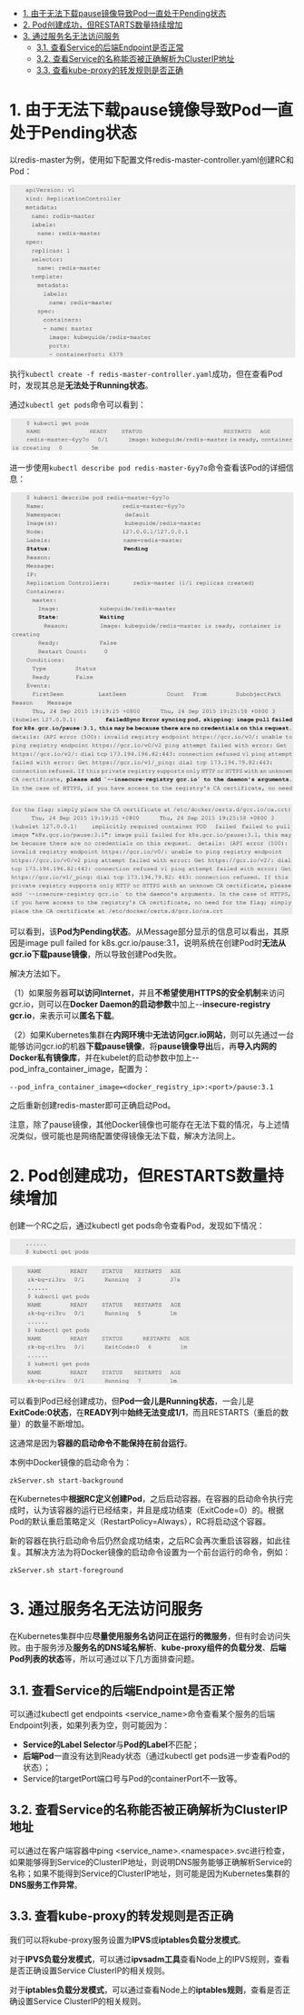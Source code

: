 

<!-- @import "[TOC]" {cmd="toc" depthFrom=1 depthTo=6 orderedList=false} -->

<!-- code_chunk_output -->

- [1. 由于无法下载pause镜像导致Pod一直处于Pending状态](#1-由于无法下载pause镜像导致pod一直处于pending状态)
- [2. Pod创建成功，但RESTARTS数量持续增加](#2-pod创建成功但restarts数量持续增加)
- [3. 通过服务名无法访问服务](#3-通过服务名无法访问服务)
  - [3.1. 查看Service的后端Endpoint是否正常](#31-查看service的后端endpoint是否正常)
  - [3.2. 查看Service的名称能否被正确解析为ClusterIP地址](#32-查看service的名称能否被正确解析为clusterip地址)
  - [3.3. 查看kube\-proxy的转发规则是否正确](#33-查看kube-proxy的转发规则是否正确)

<!-- /code_chunk_output -->


# 1. 由于无法下载pause镜像导致Pod一直处于Pending状态

以redis\-master为例，使用如下配置文件redis-master-controller.yaml创建RC和Pod：

![2019-09-26-15-10-35.png](./images/2019-09-26-15-10-35.png)

执行`kubectl create -f redis-master-controller.yaml`成功，但在查看Pod时，发现其总是**无法处于Running状态**。

通过`kubectl get pods`命令可以看到：

![2019-09-26-15-11-48.png](./images/2019-09-26-15-11-48.png)

进一步使用`kubectl describe pod redis-master-6yy7o`命令查看该Pod的详细信息：

![2019-09-26-15-12-20.png](./images/2019-09-26-15-12-20.png)

![2019-09-26-15-12-28.png](./images/2019-09-26-15-12-28.png)

可以看到，该**Pod为Pending状态**。从Message部分显示的信息可以看出，其原因是image pull failed for k8s.gcr.io/pause:3.1，说明系统在创建Pod时**无法从gcr.io下载pause镜像**，所以导致创建Pod失败。

解决方法如下。

（1）如果服务器**可以访问Internet**，并且**不希望使用HTTPS的安全机制**来访问gcr.io，则可以在**Docker Daemon的启动参数**中加上\-\-**insecure\-registry gcr.io**，来表示可以**匿名下载**。

（2）如果Kubernetes集群在**内网环境**中**无法访问gcr.io网站**，则可以先通过一台能够访问gcr.io的机器**下载pause镜像**，将**pause镜像导出**后，再**导入内网的Docker私有镜像库**，并在kubelet的启动参数中加上\-\-pod\_infra\_container\_image，配置为：

```
--pod_infra_container_image=<docker_registry_ip>:<port>/pause:3.1
```

之后重新创建redis-master即可正确启动Pod。

注意，除了pause镜像，其他Docker镜像也可能存在无法下载的情况，与上述情况类似，很可能也是网络配置使得镜像无法下载，解决方法同上。

# 2. Pod创建成功，但RESTARTS数量持续增加

创建一个RC之后，通过kubectl get pods命令查看Pod，发现如下情况：

![2019-09-26-15-51-35.png](./images/2019-09-26-15-51-35.png)

![2019-09-26-15-51-39.png](./images/2019-09-26-15-51-39.png)

可以看到Pod已经创建成功，但**Pod一会儿是Running状态**，一会儿是**ExitCode:0状态**，在**READY列**中**始终无法变成1/1**，而且RESTARTS（重启的数量）的数量不断增加。

这通常是因为**容器的启动命令不能保持在前台运行**。

本例中Docker镜像的启动命令为：

```
zkServer.sh start-background
```

在Kubernetes中**根据RC定义创建Pod**，之后启动容器。在容器的启动命令执行完成时，认为该容器的运行已经结束，并且是成功结束（ExitCode=0）的。根据Pod的默认重启策略定义（RestartPolicy=Always），RC将启动这个容器。

新的容器在执行启动命令后仍然会成功结束，之后RC会再次重启该容器，如此往复。其解决方法为将Docker镜像的启动命令设置为一个前台运行的命令，例如：

```
zkServer.sh start-foreground
```

# 3. 通过服务名无法访问服务

在Kubernetes集群中应**尽量使用服务名访问正在运行的微服务**，但有时会访问失败。由于服务涉及**服务名的DNS域名解析**、**kube\-proxy组件的负载分发**、**后端Pod列表的状态**等，所以可通过以下几方面排查问题。

## 3.1. 查看Service的后端Endpoint是否正常

可以通过kubectl get endpoints \<service\_name>命令查看某个服务的后端Endpoint列表，如果列表为空，则可能因为：

* **Service的Label Selector**与**Pod的Label**不匹配；
* **后端Pod**一直没有达到Ready状态（通过kubectl get pods进一步查看Pod的状态）；
* Service的targetPort端口号与Pod的containerPort不一致等。

## 3.2. 查看Service的名称能否被正确解析为ClusterIP地址

可以通过在客户端容器中ping \<service\_name\>.\<namespace>.svc进行检查，如果能够得到Service的ClusterIP地址，则说明DNS服务能够正确解析Service的名称；如果不能得到Service的ClusterIP地址，则可能是因为Kubernetes集群的**DNS服务工作异常**。

## 3.3. 查看kube\-proxy的转发规则是否正确

我们可以将kube\-proxy服务设置为**IPVS**或**iptables负载分发模式**。

对于**IPVS负载分发模式**，可以通过**ipvsadm工具**查看Node上的IPVS规则，查看是否正确设置Service ClusterIP的相关规则。

对于**iptables负载分发模式**，可以通过查看Node上的**iptables规则**，查看是否正确设置Service ClusterIP的相关规则。
